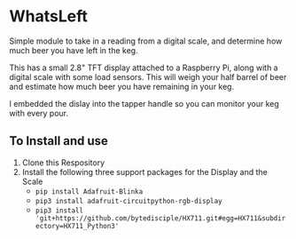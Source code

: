# WhatsLeft
Simple module to take in a reading from a digital scale, and determine how much beer you have left in the keg.

This has a small 2.8" TFT display attached to a Raspberry Pi, along with a digital scale with some load sensors.  This will weigh your half barrel of beer and estimate how much beer you have remaining in your keg.

I embedded the dislay into the tapper handle so you can monitor your keg with every pour.

## To Install and use
1)  Clone this Respository
2)  Install the following three support packages for the Display and the Scale
    - `pip install Adafruit-Blinka`
    - `pip3 install adafruit-circuitpython-rgb-display`
    - `pip3 install 'git+https://github.com/bytedisciple/HX711.git#egg=HX711&subdirectory=HX711_Python3'`
